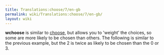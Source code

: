 ```yaml
---
title: Translations:choose/7/en-gb
permalink: wiki/Translations:choose/7/en-gb/
layout: wiki
---
```


**wchoose** is similar to [choose](choose "wikilink"), but allows you to
'weight' the choices, so some are more likely to be chosen than others.
The following is similar to the previous example, but the 2 is twice as
likely to be chosen than the 0 or 3.
